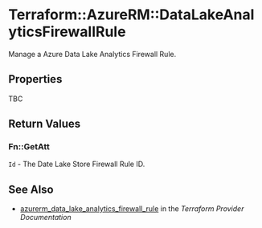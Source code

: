 # Terraform::AzureRM::DataLakeAnalyticsFirewallRule

Manage a Azure Data Lake Analytics Firewall Rule.

## Properties

TBC

## Return Values

### Fn::GetAtt

`Id` - The Date Lake Store Firewall Rule ID.

## See Also

* [azurerm_data_lake_analytics_firewall_rule](https://www.terraform.io/docs/providers/azurerm/r/data_lake_analytics_firewall_rule.html) in the _Terraform Provider Documentation_